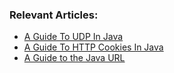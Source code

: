 ### Relevant Articles:
- [A Guide To UDP In Java](http://www.baeldung.com/udp-in-java)
- [A Guide To HTTP Cookies In Java](http://www.baeldung.com/cookies-java)
- [A Guide to the Java URL](http://www.baeldung.com/java-url)

